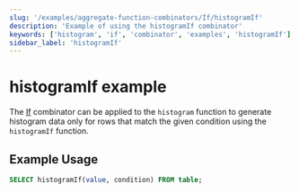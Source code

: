 ```yaml
---
slug: '/examples/aggregate-function-combinators/If/histogramIf'
description: 'Example of using the histogramIf combinator'
keywords: ['histogram', 'if', 'combinator', 'examples', 'histogramIf']
sidebar_label: 'histogramIf'
---
```


# histogramIf example

The [If](/sql-reference/aggregate-functions/combinators#-if) combinator can be applied to the `histogram` function to generate histogram data only for rows that match the given condition using the `histogramIf` function.

## Example Usage

```sql
SELECT histogramIf(value, condition) FROM table;
``` 